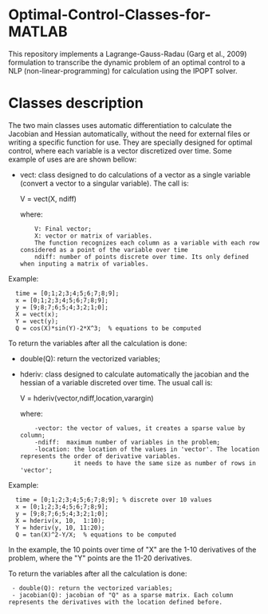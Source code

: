 # Optimal-Control-Classes-for-MATLAB
This repository implements a Lagrange-Gauss-Radau (Garg et al., 2009) formulation to transcribe the dynamic problem of an optimal control to a NLP (non-linear-programming) for calculation using the IPOPT solver.

# Classes description
The two main classes uses automatic differentiation to calculate the Jacobian and Hessian automatically, without the need for external files or writing a specific function for use. They are specially designed for optimal control, where each variable is a vector discretized over time. Some example of uses are are shown bellow:

- vect: class designed to do calculations of a vector as a single variable (convert a vector to a singular variable). The call is:

     V = vect(X, ndiff)
     
     where:
     
          V: Final vector;
          X: vector or matrix of variables.
          The function recognizes each column as a variable with each row considered as a point of the variable over time
          ndiff: number of points discrete over time. Its only defined when inputing a matrix of variables.
 
 Example:
 
      time = [0;1;2;3;4;5;6;7;8;9];
      x = [0;1;2;3;4;5;6;7;8;9];
      y = [9;8;7;6;5;4;3;2;1;0];
      X = vect(x);
      Y = vect(y);
      Q = cos(X)*sin(Y)-2*X^3;  % equations to be computed
      
To return the variables after all the calculation is done:

- double(Q): return the vectorized variables;

- hderiv: class designed to calculate automatically the jacobian and the hessian of a variable discreted over time. The usual call is:

     V = hderiv(vector,ndiff,location,varargin)
     
     where:
     
          -vector: the vector of values, it creates a sparse value by column;
          -ndiff:  maximum number of variables in the problem;
          -location: the location of the values in 'vector'. The location represents the order of derivative variables.
                     it needs to have the same size as number of rows in 'vector';
     
 Example:
 
      time = [0;1;2;3;4;5;6;7;8;9]; % discrete over 10 values
      x = [0;1;2;3;4;5;6;7;8;9];
      y = [9;8;7;6;5;4;3;2;1;0];
      X = hderiv(x, 10,  1:10);
      Y = hderiv(y, 10, 11:20);
      Q = tan(X)^2-Y/X;  % equations to be computed
      
 In the example, the 10 points over time of "X" are the 1-10 derivatives of the problem, where the "Y" points are the 11-20 derivatives.
 
 To return the variables after all the calculation is done:

     - double(Q): return the vectorized variables;
     - jacobian(Q): jacobian of "Q" as a sparse matrix. Each column represents the derivatives with the location defined before.

